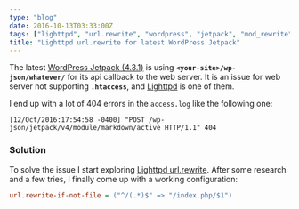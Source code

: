```yaml
---
type: "blog"
date: 2016-10-13T03:33:00Z
tags: ["lighttpd", "url.rewrite", "wordpress", "jetpack", "mod_rewrite"]
title: "Lighttpd url.rewrite for latest WordPress Jetpack"
---
```


The latest [WordPress Jetpack (4.3.1)](https://wordpress.org/plugins/jetpack/) is using __`<your-site>/wp-json/whatever/`__ for its api callback to the web server. It is an issue for web server not supporting __`.htaccess`__, and [Lighttpd](https://redmine.lighttpd.net) is one of them.
<!--more-->

I end up with a lot of 404 errors in the `access.log` like the following one:

```log
[12/Oct/2016:17:54:58 -0400] "POST /wp-json/jetpack/v4/module/markdown/active HTTP/1.1" 404
```

### Solution

To solve the issue I start exploring [Lighttpd url.rewrite](https://redmine.lighttpd.net/projects/1/wiki/docs_modrewrite). After some research and a few tries, I finally come up with a working configuration:

```ini
url.rewrite-if-not-file = ("^/(.*)$" => "/index.php/$1")
```
